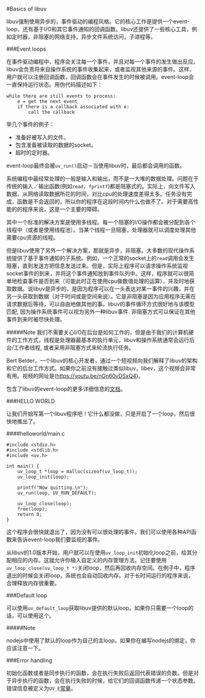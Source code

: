 #Basics of libuv

libuv强制使用异步的，事件驱动的编程风格。它的核心工作是提供一个event-loop，还有基于I/O和其它事件通知的回调函数。libuv还提供了一些核心工具，例如定时器，非阻塞的网络支持，异步文件系统访问，子进程等。  

###Event loops

在事件驱动编程中，程序会关注每一个事件，并且对每一个事件的发生做出反应。libuv会负责将来自操作系统的事件收集起来，或者监视其他来源的事件。这样，用户就可以注册回调函数，回调函数会在事件发生的时候被调用。event-loop会一直保持运行状态。用伪代码描述如下：  

```
while there are still events to process:
    e = get the next event
    if there is a callback associated with e:
        call the callback
```

举几个事件的例子：  
* 准备好被写入的文件。  
* 包含准备被读取的数据的socket。  
* 超时的定时器。  

event-loop最终会被`uv_run()`启动－当使用libuv时，最后都会调用的函数。  

系统编程中最经常处理的一般是输入和输出，而不是一大堆的数据处理。问题在于传统的输入／输出函数(例如`read`，`fprintf`)都是阻塞式的。实际上，向文件写入数据，从网络读取数据所花的时间，对比cpu的处理速度差得太多。任务没有完成，函数是不会返回的，所以你的程序在这段时间内什么也做不了。对于需要高性能的的程序来说，这是一个主要的障碍。  

其中一个标准的解决方案是使用多线程。每一个阻塞的I/O操作都会被分配到各个线程中（或者是使用线程池）。当某个线程一旦阻塞，处理器就可以调度处理其他需要cpu资源的线程。  

但是libuv使用了另外一个解决方案，那就是异步，非阻塞。大多数的现代操作系统提供了基于事件通知的子系统。例如，一个正常的socket上的`read`调用会发生阻塞，直到发送方把信息发送过来。但是，实际上程序可以请求操作系统监视socket事件的到来，并将这个事件通知放到事件队列中。这样，程序就可以很简单地检查事件是否到来（可能此时正在使用cpu做数值处理的运算），并及时地获取数据。说libuv是异步的，是因为程序可以在一头表达对某一事件的兴趣，并在另一头获取到数据（对于时间或是空间来说）。它是非阻塞是因为应用程序无需在请求数据后等待，可以自由地做其他的事。libuv的事件循环方式很好地与该模型匹配, 因为操作系统事件可以视为另外一种libuv事件. 非阻塞方式可以保证在其他事件到来时被尽快处理。  

#####Note
我们不需要关心I/O在后台是如何工作的，但是由于我们的计算机硬件的工作方式，线程是处理器最基本的执行单元，libuv和操作系统通常会运行后台/工作者线程, 或者采用非阻塞方式来轮流执行任务。  

Bert Belder，一个libuv的核心开发者，通过一个短视频向我们解释了libuv的架构和它的后台工作方式。如果你之前没有接触过类似libuv，libev，这个视频会非常有用。视频的网址是(https://youtu.be/nGn60vDSxQ4)。

包含了libuv的event-loop的更多详细信息的[文档](http://docs.libuv.org/en/v1.x/design.html#the-i-o-loop)。  

###HELLO WORLD

让我们开始写第一个libuv程序吧！它什么都没做，只是开启了一个loop，然后很快地推出了。  

####helloworld/main.c

```
#include <stdio.h>
#include <stdlib.h>
#include <uv.h>

int main() {
    uv_loop_t *loop = malloc(sizeof(uv_loop_t));
    uv_loop_init(loop);

    printf("Now quitting.\n");
    uv_run(loop, UV_RUN_DEFAULT);

    uv_loop_close(loop);
    free(loop);
    return 0;
}
```

这个程序会很快就退出了，因为没有可以很处理的事件。我们可以使用各种API函数来告诉event-loop我们要监视的事件。  

从libuv的1.0版本开始，用户就可以在使用`uv_loop_init`初始化loop之前，给其分配相应的内存。这就允许你植入自定义的内存管理方法。记住要使用`uv_loop_close(uv_loop_t *)`关闭loop，然后再回收内存空间。在例子中，程序退出的时候会关闭loop，系统也会自动回收内存。对于长时间运行的程序来说，合理释放内存很重要。   

###Default loop

可以使用`uv_default_loop`获取libuv提供的默认loop。如果你只需要一个loop的话，可以使用这个。  

#####Note

nodejs中使用了默认的loop作为自己的主loop。如果你在编写nodejs的绑定，你应该注意一下。  

###Error handling

初始化函数或者是同步执行的函数，会在执行失败后返回代表错误的负数。但是对于异步执行的函数，会在执行失败的时候，给它们的回调函数传递一个状态参数。错误信息被定义为`UV_E`[常量](http://docs.libuv.org/en/v1.x/errors.html#error-constants)。  

  